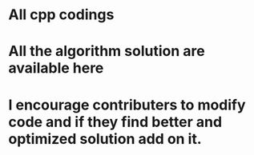 # All cpp codings
# All the algorithm solution are available here
# I encourage contributers to modify code and if they find better and optimized solution add on it.
